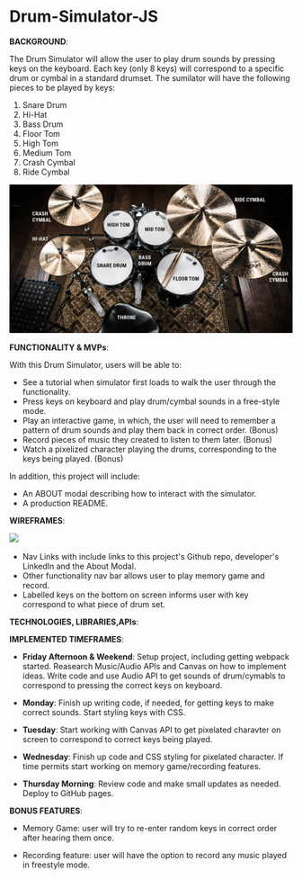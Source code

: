 # Drum-Simulator-JS

  **BACKGROUND**:

The Drum Simulator will allow the user to play drum sounds by pressing keys on the keyboard. Each key (only 8 keys) will correspond to a specific drum or cymbal in a standard drumset. The sumilator will have the following pieces to be played by keys:
  1) Snare Drum
  2) Hi-Hat
  3) Bass Drum
  4) Floor Tom
  5) High Tom
  6) Medium Tom
  7) Crash Cymbal
  8) Ride Cymbal

![](images_drum_proj/drum_set_labeled.jpeg)

  **FUNCTIONALITY & MVPs**:

 With this Drum Simulator, users will be able to:

  - See a tutorial when simulator first loads to walk the user through the functionality. 
  - Press keys on keyboard and play drum/cymbal sounds in a free-style mode.
  - Play an interactive game, in which, the user will need to remember a pattern of drum sounds and play them back in correct order. (Bonus)
  - Record pieces of music they created to listen to them later. (Bonus)
  - Watch a pixelized character playing the drums, corresponding to the keys being played. (Bonus)
  
  In addition, this project will include:
  
   - An ABOUT modal describing how to interact with the simulator.
   - A production README.
   
   **WIREFRAMES**:
   
   ![](images_drum_proj/wireframe_pic.png)
   
   - Nav Links with include links to this project's Github repo, developer's LinkedIn and the About Modal.
   - Other functionality nav bar allows user to play memory game and record.
   - Labelled keys on the bottom on screen informs user with key correspond to what piece of drum set.
   
   **TECHNOLOGIES, LIBRARIES,APIs**:
   
   
   **IMPLEMENTED TIMEFRAMES**:

  - **Friday Afternoon & Weekend**: Setup project, including getting webpack started. Reasearch Music/Audio APIs and Canvas on how to implement ideas. Write        code and use Audio API to get sounds of drum/cymabls to correspond to pressing the correct keys on keyboard.

  - **Monday**: Finish up writing code, if needed, for getting keys to make correct sounds. Start styling keys with CSS.

  - **Tuesday**: Start working with Canvas API to get pixelated charavter on screen to correspond to correct keys being played. 

  - **Wednesday**: Finish up code and CSS styling for pixelated character. If time permits start working on memory game/recording features.

  - **Thursday Morning**: Review code and make small updates as needed. Deploy to GitHub pages.

 
  **BONUS FEATURES**:

  - Memory Game: user will try to re-enter random keys in correct order after hearing them once.

  - Recording feature: user will have the option to record any music played in freestyle mode. 
  

